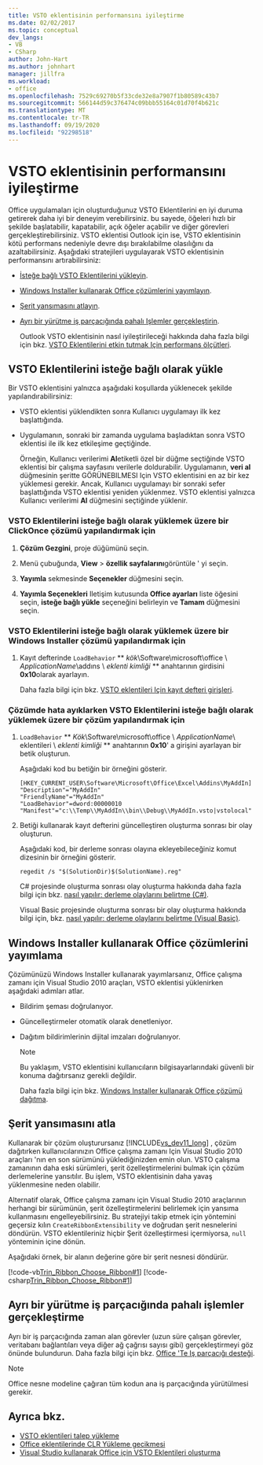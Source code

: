 ```yaml
---
title: VSTO eklentisinin performansını iyileştirme
ms.date: 02/02/2017
ms.topic: conceptual
dev_langs:
- VB
- CSharp
author: John-Hart
ms.author: johnhart
manager: jillfra
ms.workload:
- office
ms.openlocfilehash: 7529c69270b5f33cde32e8a7907f1b80589c43b7
ms.sourcegitcommit: 566144d59c376474c09bbb55164c01d70f4b621c
ms.translationtype: MT
ms.contentlocale: tr-TR
ms.lasthandoff: 09/19/2020
ms.locfileid: "92298518"
---
```

# <a name="improve-the-performance-of-a-vsto-add-in"></a>VSTO eklentisinin performansını iyileştirme
  Office uygulamaları için oluşturduğunuz VSTO Eklentilerini en iyi duruma getirerek daha iyi bir deneyim verebilirsiniz. bu sayede, öğeleri hızlı bir şekilde başlatabilir, kapatabilir, açık öğeler açabilir ve diğer görevleri gerçekleştirebilirsiniz. VSTO eklentisi Outlook için ise, VSTO eklentisinin kötü performans nedeniyle devre dışı bırakılabilme olasılığını da azaltabilirsiniz. Aşağıdaki stratejileri uygulayarak VSTO eklentisinin performansını artırabilirsiniz:

- [İsteğe bağlı VSTO Eklentilerini yükleyin](#Load).

- [Windows Installer kullanarak Office çözümlerini yayımlayın](#Publish).

- [Şerit yansımasını atlayın](#Bypass).

- [Ayrı bir yürütme iş parçacığında pahalı Işlemler gerçekleştirin](#Perform).

  Outlook VSTO eklentisinin nasıl iyileştirileceği hakkında daha fazla bilgi için bkz. [VSTO Eklentilerini etkin tutmak Için performans ölçütleri](/previous-versions/office/jj228679(v=office.15)#performance-criteria-for-keeping-add-ins-enabled).

## <a name="load-vsto-add-ins-on-demand"></a><a name="Load"></a> VSTO Eklentilerini isteğe bağlı olarak yükle
 Bir VSTO eklentisini yalnızca aşağıdaki koşullarda yüklenecek şekilde yapılandırabilirsiniz:

- VSTO eklentisi yüklendikten sonra Kullanıcı uygulamayı ilk kez başlattığında.

- Uygulamanın, sonraki bir zamanda uygulama başladıktan sonra VSTO eklentisi ile ilk kez etkileşime geçtiğinde.

  Örneğin, Kullanıcı verilerimi **Al**etiketli özel bir düğme seçtiğinde VSTO eklentisi bir çalışma sayfasını verilerle doldurabilir. Uygulamanın, **veri al** düğmesinin şeritte GÖRÜNEBILMESI Için VSTO eklentisini en az bir kez yüklemesi gerekir. Ancak, Kullanıcı uygulamayı bir sonraki sefer başlattığında VSTO eklentisi yeniden yüklenmez. VSTO eklentisi yalnızca Kullanıcı verilerimi **Al** düğmesini seçtiğinde yüklenir.

### <a name="to-configure-a-clickonce-solution-to-load-vsto-add-ins-on-demand"></a>VSTO Eklentilerini isteğe bağlı olarak yüklemek üzere bir ClickOnce çözümü yapılandırmak için

1. **Çözüm Gezgini**, proje düğümünü seçin.

2. Menü çubuğunda, **View**  >  **özellik sayfalarını**görüntüle ' yi seçin.

3. **Yayımla** sekmesinde **Seçenekler** düğmesini seçin.

4. **Yayımla Seçenekleri** Iletişim kutusunda **Office ayarları** liste öğesini seçin, **isteğe bağlı yükle** seçeneğini belirleyin ve **Tamam** düğmesini seçin.

### <a name="to-configure-a-windows-installer-solution-to-load-vsto-add-ins-on-demand"></a>VSTO Eklentilerini isteğe bağlı olarak yüklemek üzere bir Windows Installer çözümü yapılandırmak için

1. Kayıt defterinde `LoadBehavior` ** _kök_\Software\microsoft\office \\ _ApplicationName_\addıns \\ _eklenti kimliği_ ** anahtarının girdisini **0x10**olarak ayarlayın.

     Daha fazla bilgi için bkz. [VSTO eklentileri Için kayıt defteri girişleri](../vsto/registry-entries-for-vsto-add-ins.md).

### <a name="to-configure-a-solution-to-load-vsto-add-ins-on-demand-while-you-debug-the-solution"></a>Çözümde hata ayıklarken VSTO Eklentilerini isteğe bağlı olarak yüklemek üzere bir çözüm yapılandırmak için

1. `LoadBehavior` ** _Kök_\Software\microsoft\office \\ _ApplicationName_\ eklentileri \\ _eklenti kimliği_ ** anahtarının **0x10**' a girişini ayarlayan bir betik oluşturun.

     Aşağıdaki kod bu betiğin bir örneğini gösterir.

    ```cmd/sh
    [HKEY_CURRENT_USER\Software\Microsoft\Office\Excel\Addins\MyAddIn]
    "Description"="MyAddIn"
    "FriendlyName"="MyAddIn"
    "LoadBehavior"=dword:00000010
    "Manifest"="c:\\Temp\\MyAddIn\\bin\\Debug\\MyAddIn.vsto|vstolocal"

    ```

2. Betiği kullanarak kayıt defterini güncelleştiren oluşturma sonrası bir olay oluşturun.

     Aşağıdaki kod, bir derleme sonrası olayına ekleyebileceğiniz komut dizesinin bir örneğini gösterir.

    ```cmd/sh
    regedit /s "$(SolutionDir)$(SolutionName).reg"

    ```

     C# projesinde oluşturma sonrası olay oluşturma hakkında daha fazla bilgi için bkz. [nasıl yapılır: derleme olaylarını belirtme &#40;C&#35;&#41;](../ide/how-to-specify-build-events-csharp.md).

     Visual Basic projesinde oluşturma sonrası bir olay oluşturma hakkında bilgi için, bkz. [nasıl yapılır: derleme olaylarını belirtme &#40;Visual Basic&#41;](../ide/how-to-specify-build-events-visual-basic.md).

## <a name="publish-office-solutions-by-using-windows-installer"></a><a name="Publish"></a> Windows Installer kullanarak Office çözümlerini yayımlama
 Çözümünüzü Windows Installer kullanarak yayımlarsanız, Office çalışma zamanı için Visual Studio 2010 araçları, VSTO eklentisi yüklenirken aşağıdaki adımları atlar.

- Bildirim şeması doğrulanıyor.

- Güncelleştirmeler otomatik olarak denetleniyor.

- Dağıtım bildirimlerinin dijital imzaları doğrulanıyor.

  > [!NOTE]
  > Bu yaklaşım, VSTO eklentisini kullanıcıların bilgisayarlarındaki güvenli bir konuma dağıtırsanız gerekli değildir.

  Daha fazla bilgi için bkz. [Windows Installer kullanarak Office çözümü dağıtma](../vsto/deploying-a-vsto-solution-by-using-windows-installer.md).

## <a name="bypass-ribbon-reflection"></a><a name="Bypass"></a> Şerit yansımasını atla
 Kullanarak bir çözüm oluşturursanız [!INCLUDE[vs_dev11_long](../sharepoint/includes/vs-dev11-long-md.md)] , çözüm dağıtırken kullanıcılarınızın Office çalışma zamanı Için Visual Studio 2010 araçları 'nın en son sürümünü yüklediğinizden emin olun. VSTO çalışma zamanının daha eski sürümleri, şerit özelleştirmelerini bulmak için çözüm derlemelerine yansıtılır. Bu işlem, VSTO eklentisinin daha yavaş yüklenmesine neden olabilir.

 Alternatif olarak, Office çalışma zamanı için Visual Studio 2010 araçlarının herhangi bir sürümünün, şerit özelleştirmelerini belirlemek için yansıma kullanmasını engelleyebilirsiniz. Bu stratejiyi takip etmek için yöntemini geçersiz kılın `CreateRibbonExtensibility` ve doğrudan şerit nesnelerini döndürün. VSTO eklentileriniz hiçbir Şerit özelleştirmesi içermiyorsa, `null` yönteminin içine dönün.

 Aşağıdaki örnek, bir alanın değerine göre bir şerit nesnesi döndürür.

 [!code-vb[Trin_Ribbon_Choose_Ribbon#1](../vsto/codesnippet/VisualBasic/trin_ribbon_choose_ribbon_4/ThisWorkbook.vb#1)]
 [!code-csharp[Trin_Ribbon_Choose_Ribbon#1](../vsto/codesnippet/CSharp/trin_ribbon_choose_ribbon_4/ThisWorkbook.cs#1)]

## <a name="perform-expensive-operations-in-a-separate-execution-thread"></a><a name="Perform"></a> Ayrı bir yürütme iş parçacığında pahalı işlemler gerçekleştirme
 Ayrı bir iş parçacığında zaman alan görevler (uzun süre çalışan görevler, veritabanı bağlantıları veya diğer ağ çağrısı sayısı gibi) gerçekleştirmeyi göz önünde bulundurun. Daha fazla bilgi için bkz. [Office 'Te Iş parçacığı desteği](../vsto/threading-support-in-office.md).

> [!NOTE]
> Office nesne modeline çağıran tüm kodun ana iş parçacığında yürütülmesi gerekir.

## <a name="see-also"></a>Ayrıca bkz.

- [VSTO eklentileri talep yükleme](/archive/blogs/andreww/demand-loading-vsto-add-ins)
- [Office eklentilerinde CLR Yükleme gecikmesi](/archive/blogs/andreww/delay-loading-the-clr-in-office-add-ins)
- [Visual Studio kullanarak Office için VSTO Eklentileri oluşturma](create-vsto-add-ins-for-office-by-using-visual-studio.md)